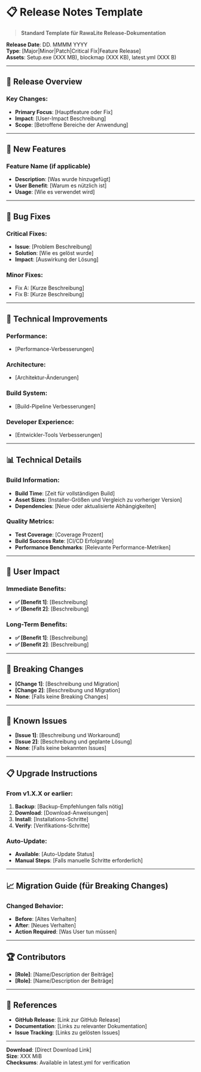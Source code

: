 # 📋 Release Notes Template

> **Standard Template für RawaLite Release-Dokumentation**

**Release Date**: DD. MMMM YYYY  
**Type**: [Major|Minor|Patch|Critical Fix|Feature Release]  
**Assets**: Setup.exe (XXX MB), blockmap (XXX KB), latest.yml (XXX B)

---

## 🎯 **Release Overview**

### **Key Changes:**
- **Primary Focus**: [Hauptfeature oder Fix]
- **Impact**: [User-Impact Beschreibung]  
- **Scope**: [Betroffene Bereiche der Anwendung]

---

## 🚀 **New Features**

### **Feature Name (if applicable)**
- **Description**: [Was wurde hinzugefügt]
- **User Benefit**: [Warum es nützlich ist]
- **Usage**: [Wie es verwendet wird]

---

## 🐛 **Bug Fixes**

### **Critical Fixes:**
- **Issue**: [Problem Beschreibung]
- **Solution**: [Wie es gelöst wurde]
- **Impact**: [Auswirkung der Lösung]

### **Minor Fixes:**
- Fix A: [Kurze Beschreibung]
- Fix B: [Kurze Beschreibung]

---

## 🔧 **Technical Improvements**

### **Performance:**
- [Performance-Verbesserungen]

### **Architecture:**  
- [Architektur-Änderungen]

### **Build System:**
- [Build-Pipeline Verbesserungen]

### **Developer Experience:**
- [Entwickler-Tools Verbesserungen]

---

## 📊 **Technical Details**

### **Build Information:**
- **Build Time**: [Zeit für vollständigen Build]
- **Asset Sizes**: [Installer-Größen und Vergleich zu vorheriger Version]
- **Dependencies**: [Neue oder aktualisierte Abhängigkeiten]

### **Quality Metrics:**
- **Test Coverage**: [Coverage Prozent]
- **Build Success Rate**: [CI/CD Erfolgsrate]
- **Performance Benchmarks**: [Relevante Performance-Metriken]

---

## 🎯 **User Impact**

### **Immediate Benefits:**
- **✅ [Benefit 1]**: [Beschreibung]
- **✅ [Benefit 2]**: [Beschreibung]

### **Long-Term Benefits:**
- **✅ [Benefit 1]**: [Beschreibung]  
- **✅ [Benefit 2]**: [Beschreibung]

---

## 🔧 **Breaking Changes**
- **[Change 1]**: [Beschreibung und Migration]
- **[Change 2]**: [Beschreibung und Migration]
- **None**: [Falls keine Breaking Changes]

---

## 🐛 **Known Issues**
- **[Issue 1]**: [Beschreibung und Workaround]
- **[Issue 2]**: [Beschreibung und geplante Lösung]
- **None**: [Falls keine bekannten Issues]

---

## 📋 **Upgrade Instructions**

### **From v1.X.X or earlier:**
1. **Backup**: [Backup-Empfehlungen falls nötig]
2. **Download**: [Download-Anweisungen]
3. **Install**: [Installations-Schritte]
4. **Verify**: [Verifikations-Schritte]

### **Auto-Update:**
- **Available**: [Auto-Update Status]
- **Manual Steps**: [Falls manuelle Schritte erforderlich]

---

## 📈 **Migration Guide (für Breaking Changes)**

### **Changed Behavior:**
- **Before**: [Altes Verhalten]
- **After**: [Neues Verhalten]  
- **Action Required**: [Was User tun müssen]

---

## 🏆 **Contributors**
- **[Role]**: [Name/Description der Beiträge]
- **[Role]**: [Name/Description der Beiträge]

---

## 🔗 **References**
- **GitHub Release**: [Link zur GitHub Release]
- **Documentation**: [Links zu relevanter Dokumentation]
- **Issue Tracking**: [Links zu gelösten Issues]

---

**Download**: [Direct Download Link]  
**Size**: XXX MiB  
**Checksums**: Available in latest.yml for verification
